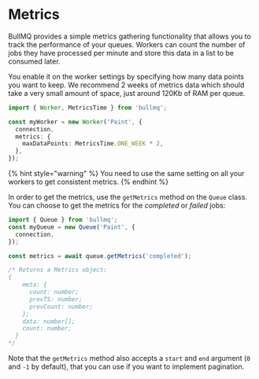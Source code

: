 # Metrics

BullMQ provides a simple metrics gathering functionality that allows you to track the performance of your queues.
Workers can count the number of jobs they have processed per minute and store this data in a list to be consumed later.

You enable it on the worker settings by specifying how many data points you want to keep. We recommend 2 weeks of metrics data which should take a very small amount of space, just around 120Kb of RAM per queue.

```typescript
import { Worker, MetricsTime } from 'bullmq';

const myWorker = new Worker('Paint', {
  connection,
  metrics: {
    maxDataPoints: MetricsTime.ONE_WEEK * 2,
  },
});
```

{% hint style="warning" %}
You need to use the same setting on all your workers to get consistent metrics.
{% endhint %}

In order to get the metrics, use the `getMetrics` method on the `Queue` class. You can choose to get the metrics for the _completed_ or _failed_ jobs:

```typescript
import { Queue } from 'bullmq';
const myQueue = new Queue('Paint', {
  connection,
});

const metrics = await queue.getMetrics('completed');

/* Returns a Metrics object:
{
    meta: {
      count: number;
      prevTS: number;
      prevCount: number;
    };
    data: number[];
    count: number;
  }
*/
```

Note that the `getMetrics` method also accepts a `start` and `end` argument (`0` and `-1` by default), that you can
use if you want to implement pagination.
